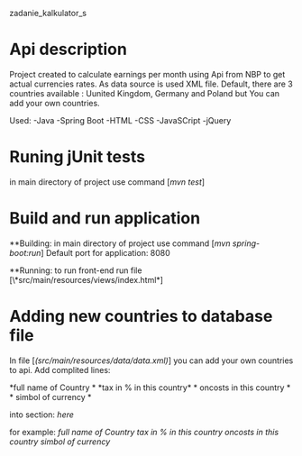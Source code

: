 zadanie_kalkulator_s

# Api description

Project created to calculate earnings per month using Api from NBP to get actual currencies rates.
As data source is used XML file. Default, there are 3 countries available : Uunited Kingdom, Germany and Poland but You can add your own countries.

Used:
-Java
-Spring Boot
-HTML
-CSS
-JavaSCript
-jQuery


# Runing jUnit tests

in main directory of project use command [*mvn test*]


# Build and run application

**Building:
in main directory of project use command [*mvn spring-boot:run*]
Default port for application: 8080

**Running:
to run front-end run file [\\*src/main/resources/views/index.html\*]


# Adding new countries to database file
In file [*(src/main/resources/data/data.xml)*] you can add your own countries to api.
Add complited lines:

<countries id=" *shortcut of country name* ">
	<fullName> *full name of Country * </fullName>
	<taxPErcent> *tax in % in this country* </taxPercent>
	<oncost> * oncosts in this country * </oncost>
	<currency>* simbol of currency * </currency>
</country>

into section:
<countries>
	*here*
</countries>

for example:
<countries>
	<countries id=" *shortcut of country name* ">
		<fullName> *full name of Country* </fullName>
		<taxPErcent> *tax in % in this country* </taxPercent>
		<oncost> *oncosts in this country* </oncost>
		<currency> *simbol of currency* </currency>
</country>
</countries>

